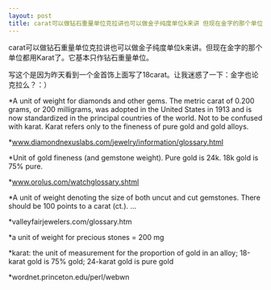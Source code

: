 ```yaml
---
layout: post
title: carat可以做钻石重量单位克拉讲也可以做金子纯度单位k来讲 但现在金字的那个单位都用Karat了 它基本只作钻石重量单位
---
```


carat可以做钻石重量单位克拉讲也可以做金子纯度单位k来讲。但现在金字的那个单位都用Karat了。它基本只作钻石重量单位。

写这个是因为昨天看到一个金首饰上面写了18carat。让我迷惑了一下：金字也论克拉么？：）

*A unit of weight for diamonds and other gems. The metric carat of 0.200 grams, or 200 milligrams, was adopted in the United States in 1913 and is now standardized in the principal countries of the world. Not to be confused with karat. Karat refers only to the fineness of pure gold and gold alloys.

*www.diamondnexuslabs.com/jewelry/information/glossary.html

*Unit of gold fineness (and gemstone weight). Pure gold is 24k. 18k gold is 75% pure.

*www.orolus.com/watchglossary.shtml

*A unit of weight denoting the size of both uncut and cut gemstones. There should be 100 points to a carat (ct.). …

*valleyfairjewelers.com/glossary.htm

*a unit of weight for precious stones = 200 mg

*karat: the unit of measurement for the proportion of gold in an alloy; 18-karat gold is 75% gold; 24-karat gold is pure gold

*wordnet.princeton.edu/perl/webwn
